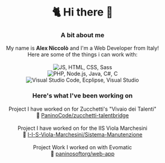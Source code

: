 <h1 align="center">🐈 Hi there 👋</h1>
<h3 align="center">
  A bit about me
</h3>
<p align="center">
  My name is <b>Alex Niccolò</b> and I'm a Web Developer from Italy!<br>
  Here are some of the things i can work with:<br><br>
  <img src="https://skillicons.dev/icons?i=js,html,css,sass&theme=light" alt="JS, HTML, CSS, Sass"/><br>
  <img src="https://skillicons.dev/icons?i=php,nodejs,java,cs,c&theme=light" alt="PHP, Node.js, Java, C#, C"/><br>
  <img src="https://skillicons.dev/icons?i=vscode,eclipse,visualstudio&theme=light" alt="Visual Studio Code, Ecplipse, Visual Studio"/>
</p>

<h3 align="center">
  Here's what I've been working on
</h3>

<p align="center">
  Project I have worked on for Zucchetti's "Vivaio dei Talenti"<br>
  📢 <a href="https://github.com/PaninoCode/zucchetti-talentbridge">PaninoCode/zucchetti-talentbridge</a><br><br>
  Project I have worked on for the IIS Viola Marchesini<br>
  🔧 <a href="https://github.com/I-I-S-Viola-Marchesini/Sistema-Manutenzione">I-I-S-Viola-Marchesini/Sistema-Manutenzione</a><br><br>
  Project Work I worked on with Evomatic<br>
  🥪 <a href="https://github.com/paninosoftorg/web-app">paninosoftorg/web-app</a><br><br>
</p>
